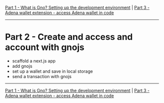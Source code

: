 [Part 1 - What is Gno? Setting up the development environment](./part-one.md) | [Part 3 - Adena wallet extension - access Adena wallet in code](./part-three.md)
***
# Part 2 - Create and access and account with gnojs

- scaffold a next.js app
- add gnojs
- set up a wallet and save in local storage
- send a transaction with gnojs

***
[Part 1 - What is Gno? Setting up the development environment](./part-one.md) | [Part 3 - Adena wallet extension - access Adena wallet in code](./part-three.md)
